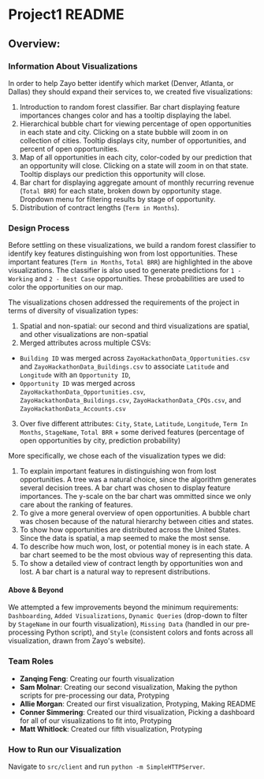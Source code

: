 # Project1 README

<h2>Overview: </h2>

<h3>Information About Visualizations</h3>

In order to help Zayo better identify which market (Denver, Atlanta, or Dallas) they should expand their services to, we created five visualizations:
1. Introduction to random forest classifier. Bar chart displaying feature importances changes color and has a tooltip displaying the label.
2. Hierarchical bubble chart for viewing percentage of open opportunities in each state and city. Clicking on a state bubble will zoom in on collection of cities. Tooltip displays city, number of opportunities, and percent of open opportunities. 
3. Map of all opportunities in each city, color-coded by our prediction that an opportunity will close. Clicking on a state will zoom in on that state. Tooltip displays our prediction this opportunity will close.
4. Bar chart for displaying aggregate amount of monthly recurring revenue (`Total BRR`) for each state, broken down by opportunity stage. Dropdown menu for filtering results by stage of opportunity.
5. Distribution of contract lengths (`Term in Months`).

<h3>Design Process</h3>

Before settling on these visualizations, we build a random forest classifier to identify key features distinguishing won from lost opportunities. These important features (`Term in Months`, `Total BRR`) are highlighted in the above visualizations. The classifier is also used to generate predictions for `1 - Working` and `2 - Best Case` opportunities. These probabilities are used to color the opportunities on our map.

The visualizations chosen addressed the requirements of the project in terms of diversity of visualization types:
1. Spatial and non-spatial: our second and third visualizations are spatial, and other visualizations are non-spatial
2. Merged attributes across multiple CSVs: 
  * `Building ID` was merged across `ZayoHackathonData_Opportunities.csv` and `ZayoHackathonData_Buildings.csv` to associate `Latitude` and `Longitude` with an `Opportunity ID`, 
  * `Opportunity ID` was merged across `ZayoHackathonData_Opportunities.csv`, `ZayoHackathonData_Buildings.csv`, `ZayoHackathonData_CPQs.csv`, and `ZayoHackathonData_Accounts.csv`
3. Over five different attributes: `City`, `State`, `Latitude`, `Longitude`, `Term In Months`, `StageName`, `Total BRR` + some derived features (percentage of open opportunities by city, prediction probability)

More specifically, we chose each of the visualization types we did:
1. To explain important features in distinguishing won from lost opportunities. A tree was a natural choice, since the algorithm generates several decision trees. A bar chart was chosen to display feature importances. The y-scale on the bar chart was ommitted since we only care about the ranking of features.
2. To give a more general overview of open opportunities. A bubble chart was chosen because of the natural hierarchy between cities and states.
3. To show how opportunities are distributed across the United States. Since the data is spatial, a map seemed to make the most sense.
4. To describe how much won, lost, or potential money is in each state. A bar chart seemed to be the most obvious way of representing this data.
5. To show a detailed view of contract length by opportunities won and lost. A bar chart is a natural way to represent distributions.

<h4>Above & Beyond</h4>

We attempted a few improvements beyond the minimum requirements: `Dashboarding`, `Added Visualizations`, `Dynamic Queries` (drop-down to filter by `StageName` in our fourth visualization), `Missing Data` (handled in our pre-processing Python script), and `Style` (consistent colors and fonts across all visualization, drawn from Zayo's website).

<h3>Team Roles</h3>

* **Zanqing Feng**: Creating our fourth visualization
* **Sam Molnar**: Creating our second visualization, Making the python scripts for pre-processing our data, Protyping
* **Allie Morgan**: Created our first visualization, Protyping, Making README
* **Conner Simmering**: Created our third visualization, Picking a dashboard for all of our visualizations to fit into, Protyping
* **Matt Whitlock**: Created our fifth visualization, Protyping

<h3>How to Run our Visualization</h3>

Navigate to `src/client` and run `python -m SimpleHTTPServer`.

